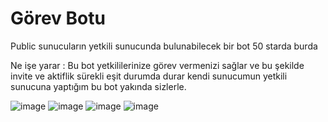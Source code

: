 # Görev Botu
Public sunucuların yetkili sunucunda bulunabilecek bir bot 50 starda burda

Ne işe yarar : Bu bot yetkililerinize görev vermenizi sağlar ve bu şekilde invite ve aktiflik sürekli eşit durumda durar kendi sunucumun yetkili sunucuna yaptığım bu bot yakında sizlerle.

![image](https://user-images.githubusercontent.com/98118969/171731661-6b74d117-8219-4702-ba8e-358edf984aa7.png)
![image](https://user-images.githubusercontent.com/98118969/171731687-0a926d41-e0de-4452-baa4-fac4ce3280f2.png)
![image](https://user-images.githubusercontent.com/98118969/171731752-33b53d54-9bd8-44b3-9ce9-9911c8aa42b9.png)
![image](https://user-images.githubusercontent.com/98118969/171731609-44461c56-064b-4d55-8dc2-62ce7afbedd2.png)

